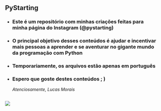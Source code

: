 ## PyStarting

- ### Este é um repositório com minhas criações feitas para minha página do Instagram (@pystarting)

- ### O principal objetivo desses conteúdos é ajudar e incentivar mais pessoas a aprender e se aventurar no gigante mundo da programação com Python

- ### Temporariamente, os arquivos estão apenas em português

- ### Espero que goste destes conteúdos ; )
  
  _Atenciosamente, Lucas Morais_
  
##

  <div>
    <a href="https://instagram.com/pystarting" target="_blank"><img src="https://img.shields.io/badge/-Instagram-%23E4405F?style=for-the- badge&logo=instagram&logoColor=white" target="_blank"></a>
  </div>
